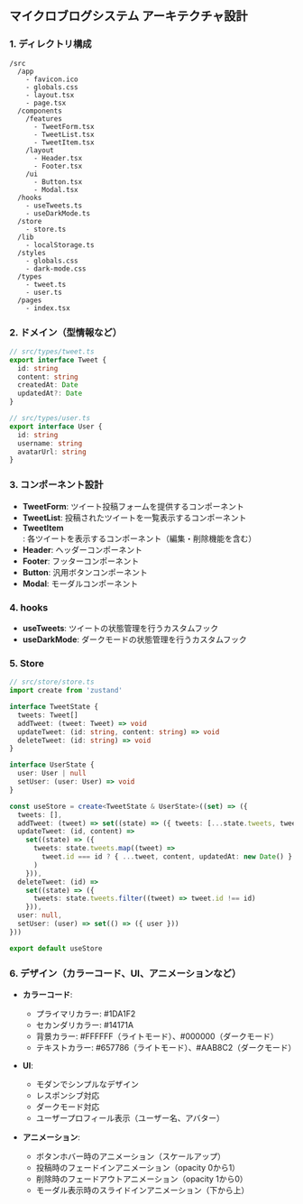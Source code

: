 ## マイクロブログシステム アーキテクチャ設計

### 1. ディレクトリ構成

```
/src
  /app
    - favicon.ico
    - globals.css
    - layout.tsx
    - page.tsx
  /components
    /features
      - TweetForm.tsx
      - TweetList.tsx
      - TweetItem.tsx
    /layout
      - Header.tsx
      - Footer.tsx
    /ui
      - Button.tsx
      - Modal.tsx
  /hooks
    - useTweets.ts
    - useDarkMode.ts
  /store
    - store.ts
  /lib
    - localStorage.ts
  /styles
    - globals.css
    - dark-mode.css
  /types
    - tweet.ts
    - user.ts
  /pages
    - index.tsx
```

### 2. ドメイン（型情報など）

```typescript
// src/types/tweet.ts
export interface Tweet {
  id: string
  content: string
  createdAt: Date
  updatedAt?: Date
}

// src/types/user.ts
export interface User {
  id: string
  username: string
  avatarUrl: string
}
```

### 3. コンポーネント設計

- **TweetForm**: ツイート投稿フォームを提供するコンポーネント
- **TweetList**: 投稿されたツイートを一覧表示するコンポーネント
- **TweetItem**: 各ツイートを表示するコンポーネント（編集・削除機能を含む）
- **Header**: ヘッダーコンポーネント
- **Footer**: フッターコンポーネント
- **Button**: 汎用ボタンコンポーネント
- **Modal**: モーダルコンポーネント

### 4. hooks

- **useTweets**: ツイートの状態管理を行うカスタムフック
- **useDarkMode**: ダークモードの状態管理を行うカスタムフック

### 5. Store

```typescript
// src/store/store.ts
import create from 'zustand'

interface TweetState {
  tweets: Tweet[]
  addTweet: (tweet: Tweet) => void
  updateTweet: (id: string, content: string) => void
  deleteTweet: (id: string) => void
}

interface UserState {
  user: User | null
  setUser: (user: User) => void
}

const useStore = create<TweetState & UserState>((set) => ({
  tweets: [],
  addTweet: (tweet) => set((state) => ({ tweets: [...state.tweets, tweet] })),
  updateTweet: (id, content) =>
    set((state) => ({
      tweets: state.tweets.map((tweet) =>
        tweet.id === id ? { ...tweet, content, updatedAt: new Date() } : tweet
      )
    })),
  deleteTweet: (id) =>
    set((state) => ({
      tweets: state.tweets.filter((tweet) => tweet.id !== id)
    })),
  user: null,
  setUser: (user) => set(() => ({ user }))
}))

export default useStore
```

### 6. デザイン（カラーコード、UI、アニメーションなど）

- **カラーコード**:

  - プライマリカラー: #1DA1F2
  - セカンダリカラー: #14171A
  - 背景カラー: #FFFFFF（ライトモード）、#000000（ダークモード）
  - テキストカラー: #657786（ライトモード）、#AAB8C2（ダークモード）

- **UI**:

  - モダンでシンプルなデザイン
  - レスポンシブ対応
  - ダークモード対応
  - ユーザープロフィール表示（ユーザー名、アバター）

- **アニメーション**:
  - ボタンホバー時のアニメーション（スケールアップ）
  - 投稿時のフェードインアニメーション（opacity 0から1）
  - 削除時のフェードアウトアニメーション（opacity 1から0）
  - モーダル表示時のスライドインアニメーション（下から上）
